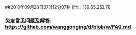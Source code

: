 ##2018年09月28日07时12分07秒 新址: 159.65.253.78
### 兔友常见问题及解答: https://github.com/wanggonging/d/blob/w/FAQ.md
